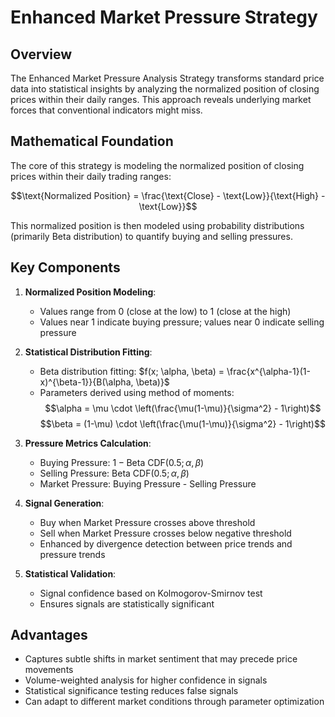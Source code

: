 # Enhanced Market Pressure Strategy

## Overview

The Enhanced Market Pressure Analysis Strategy transforms standard price data into statistical insights by analyzing the normalized position of closing prices within their daily ranges. This approach reveals underlying market forces that conventional indicators might miss.

## Mathematical Foundation

The core of this strategy is modeling the normalized position of closing prices within their daily trading ranges:

$$\text{Normalized Position} = \frac{\text{Close} - \text{Low}}{\text{High} - \text{Low}}$$

This normalized position is then modeled using probability distributions (primarily Beta distribution) to quantify buying and selling pressures.

## Key Components

1. **Normalized Position Modeling**:
   - Values range from 0 (close at the low) to 1 (close at the high)
   - Values near 1 indicate buying pressure; values near 0 indicate selling pressure

2. **Statistical Distribution Fitting**:
   - Beta distribution fitting: $f(x; \alpha, \beta) = \frac{x^{\alpha-1}(1-x)^{\beta-1}}{B(\alpha, \beta)}$
   - Parameters derived using method of moments:
     $$\alpha = \mu \cdot \left(\frac{\mu(1-\mu)}{\sigma^2} - 1\right)$$
     $$\beta = (1-\mu) \cdot \left(\frac{\mu(1-\mu)}{\sigma^2} - 1\right)$$

3. **Pressure Metrics Calculation**:
   - Buying Pressure: $1 - \text{Beta CDF}(0.5; \alpha, \beta)$
   - Selling Pressure: $\text{Beta CDF}(0.5; \alpha, \beta)$
   - Market Pressure: Buying Pressure - Selling Pressure

4. **Signal Generation**:
   - Buy when Market Pressure crosses above threshold
   - Sell when Market Pressure crosses below negative threshold
   - Enhanced by divergence detection between price trends and pressure trends

5. **Statistical Validation**:
   - Signal confidence based on Kolmogorov-Smirnov test
   - Ensures signals are statistically significant

## Advantages

- Captures subtle shifts in market sentiment that may precede price movements
- Volume-weighted analysis for higher confidence in signals
- Statistical significance testing reduces false signals
- Can adapt to different market conditions through parameter optimization